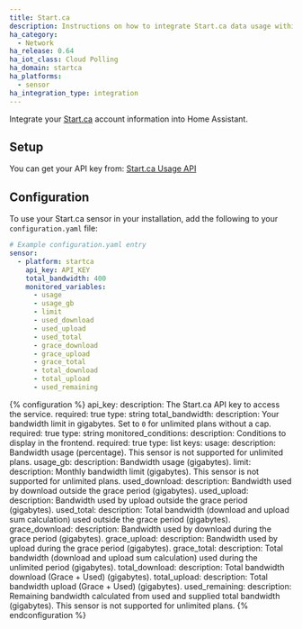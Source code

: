 ```yaml
---
title: Start.ca
description: Instructions on how to integrate Start.ca data usage within Home Assistant.
ha_category:
  - Network
ha_release: 0.64
ha_iot_class: Cloud Polling
ha_domain: startca
ha_platforms:
  - sensor
ha_integration_type: integration
---
```


Integrate your [Start.ca](https://www.start.ca/) account information into Home Assistant.

## Setup

You can get your API key from: [Start.ca Usage API](https://portal.start.ca/account/usage/api)

## Configuration

To use your Start.ca sensor in your installation, add the following to your `configuration.yaml` file:

```yaml
# Example configuration.yaml entry
sensor:
  - platform: startca
    api_key: API_KEY
    total_bandwidth: 400
    monitored_variables:
      - usage
      - usage_gb
      - limit
      - used_download
      - used_upload
      - used_total
      - grace_download
      - grace_upload
      - grace_total
      - total_download
      - total_upload
      - used_remaining
```

{% configuration %}
api_key:
  description: The Start.ca API key to access the service.
  required: true
  type: string
total_bandwidth:
  description: Your bandwidth limit in gigabytes. Set to `0` for unlimited plans without a cap.
  required: true
  type: string
monitored_conditions:
  description: Conditions to display in the frontend.
  required: true
  type: list
  keys:
    usage:
      description: Bandwidth usage (percentage). This sensor is not supported for unlimited plans.
    usage_gb:
      description: Bandwidth usage (gigabytes).
    limit:
      description: Monthly bandwidth limit (gigabytes). This sensor is not supported for unlimited plans.
    used_download:
      description: Bandwidth used by download outside the grace period (gigabytes).
    used_upload:
      description: Bandwidth used by upload outside the grace period (gigabytes).
    used_total:
      description: Total bandwidth (download and upload sum calculation) used outside the grace period (gigabytes).
    grace_download:
      description: Bandwidth used by download during the grace period (gigabytes).
    grace_upload:
      description: Bandwidth used by upload during the grace period (gigabytes).
    grace_total:
      description: Total bandwidth (download and upload sum calculation) used during the unlimited period (gigabytes).
    total_download:
      description: Total bandwidth download (Grace + Used) (gigabytes).
    total_upload:
      description: Total bandwidth upload (Grace + Used) (gigabytes).
    used_remaining:
      description: Remaining bandwidth calculated from used and supplied total bandwidth (gigabytes). This sensor is not supported for unlimited plans.
{% endconfiguration %}
